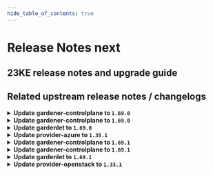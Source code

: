 ```yaml
---
hide_table_of_contents: true
---
```


# Release Notes next

## 23KE release notes and upgrade guide

## Related upstream release notes / changelogs

<details>
<summary><b>Update gardener-controlplane to <code>1.69.0</code></b></summary>

# [gardener]
## ⚠️ Breaking Changes
* *[OPERATOR]* `Seed` and `ManagedSeed` API validation has been enhanced by the following checks: ([gardener/gardener#7695](https://github.com/gardener/gardener/pull/7695), [@timuthy](https://github.com/timuthy))
  * (a) New `ManagedSeed`s can only use the very same zone(s) (`managedSeed.spec.gardenlet.config.seedConfig.spec.provider.zones`) that are available in the referenced `Shoot` (`shoot.spec.provider.workers[].zones`).
  * (b) Existing `ManagedSeed`s can only add additional zones that are available in the referenced shoot.
  * (c) Removing elements in `seed.spec.provider.zones` is denied if shoots are still scheduled to the affected seed.
  * These restrictions were removed in Gardener `v1.60` to compensate a zone mismatch issue in Azure that is in the meantime fixed by the Azure provider extension [v1.34](https://github.com/gardener/gardener-extension-provider-azure/releases/tag/v1.34.0).
  * ⚠️ Before upgrading to this Gardener version, please make sure to check existing `ManagedSeed` objects. They should configure as many as zone as there are available in the referenced shoot - see check (c).
* *[OPERATOR]* gardenlet now cleans up VolumeSnapshot and VolumeSnapshotContent resources from the `v1` API of the `snapshot.storage.k8s.io` group. `v1` is served starting `external-snapshotter@v4`. Before upgrading to this version of Gardener make sure that provider extension install at least `external-snapshotter@v4` and do not install any lower version. ([gardener/gardener#7759](https://github.com/gardener/gardener/pull/7759), [@ialidzhikov](https://github.com/ialidzhikov))
## ✨ New Features
* *[OPERATOR]* Annotations in `GardenletConfiguration.seedConfig.metadata.annotations` are added to the `Seed` object during registration. If an annotation is removed from `seedConfig`, it is **not** removed from the `Seed` object. ([gardener/gardener#7753](https://github.com/gardener/gardener/pull/7753), [@timebertt](https://github.com/timebertt))
* *[OPERATOR]* It is now possible to perform control plane migration for HA shoot clusters. ([gardener/gardener#7626](https://github.com/gardener/gardener/pull/7626), [@plkokanov](https://github.com/plkokanov))
* *[DEVELOPER]* Gardener's local setup now supports bootstrapping a Seed with IPv6 single-stack networking using `make gardener-up IPFAMILY=ipv6`. See the [documentation](https://github.com/gardener/gardener/blob/master/docs/deployment/getting_started_locally.md) for more detailed steps. ([gardener/gardener#7561](https://github.com/gardener/gardener/pull/7561), [@breuerfelix](https://github.com/breuerfelix))
* *[DEVELOPER]* Developers can now use `make gardener-debug` to start a skaffold-based debugging loop which allows remote debugging of Gardener Core pods using Delve. See the [documentation](https://github.com/gardener/gardener/blob/master/docs/deployment/getting_started_locally.md#debugging-gardener) for more details. ([gardener/gardener#7755](https://github.com/gardener/gardener/pull/7755), [@oliver-goetz](https://github.com/oliver-goetz))
* *[DEVELOPER]* `generate-controller-registration.sh` now supports extension charts with fully-qualified `image` values instead of the usual `image` stanza with values for `repository` and `tag`. With this, skaffold can be configured (using `resourceSelector`) to inject a freshly-built image reference into the generated `ControllerDeployment`. ([gardener/gardener#7757](https://github.com/gardener/gardener/pull/7757), [@timebertt](https://github.com/timebertt))
## 🐛 Bug Fixes
* *[OPERATOR]* An issue causing the garden/grafana Pod to fail to reach to the garden/loki Pod on cilium Seed clusters is now mitigated. ([gardener/gardener#7766](https://github.com/gardener/gardener/pull/7766), [@Kristian-ZH](https://github.com/Kristian-ZH))
* *[OPERATOR]* An issue causing `state-metrics-seed` status to show down falsely has been fixed. ([gardener/gardener#7771](https://github.com/gardener/gardener/pull/7771), [@acumino](https://github.com/acumino))
* *[OPERATOR]* An issue causing the "cache" Prometheus in the (managed) seed's garden namespace to fail when scraping the node-exporter-s in the kube-system namespace has been fixed. ([gardener/gardener#7772](https://github.com/gardener/gardener/pull/7772), [@istvanballok](https://github.com/istvanballok))
* *[OPERATOR]* A bug in grafana dashboards checking `kube-apiserver` job for `kube-controller-manager` up status is now fixed. ([gardener/gardener#7773](https://github.com/gardener/gardener/pull/7773), [@shafeeqes](https://github.com/shafeeqes))
* *[OPERATOR]* Fixed potential leaks of `ShootState`s that could happen when a `Shoot` cluster is deleted. This is achieved by no longer exiting early from the deletion flow if the shoot's seed `Namespace` has been deleted. The same logic has been applied to the migration flow for consistency. ([gardener/gardener#7789](https://github.com/gardener/gardener/pull/7789), [@plkokanov](https://github.com/plkokanov))
* *[OPERATOR]* A bug causing `kube-controller-manager` to fail to clean up `ShootState` resources is now fixed. ([gardener/gardener#7793](https://github.com/gardener/gardener/pull/7793), [@shafeeqes](https://github.com/shafeeqes))
## 🏃 Others
* *[OPERATOR]* The `.spec.settings.ownerChecks` field of the Seed configuration is deprecated. The "bad-case" control plane migration is being removed in favor of the HA Shoot control planes (see https://github.com/gardener/gardener/issues/6302). The field will be locked to `false` in a future version of Gardener. In this way gardenlet will clean up all owner DNSRecords. Finally, the field will be removed from the API. Set this field to `false` to be prepared for the above-mentioned locking. ([gardener/gardener#7748](https://github.com/gardener/gardener/pull/7748), [@dimitar-kostadinov](https://github.com/dimitar-kostadinov))
* *[OPERATOR]* The `SeedChange` and `CopyEtcdBackupsDuringControlPlaneMigration` feature gates have been promoted to GA and are now locked to `true`. ([gardener/gardener#7763](https://github.com/gardener/gardener/pull/7763), [@plkokanov](https://github.com/plkokanov))
* *[OPERATOR]* The nested kubelet in the Gardener e2e tests (in prow/kind) now work on hosts using cgroupsv2 ([gardener/gardener#7780](https://github.com/gardener/gardener/pull/7780), [@danielfoehrKn](https://github.com/danielfoehrKn))
* *[OPERATOR]* The following images are updated: ([gardener/gardener#7787](https://github.com/gardener/gardener/pull/7787), [@elankath](https://github.com/elankath))
  * `eu.gcr.io/gardener-project/gardener/autoscaler/cluster-autoscaler`: `v1.21.4` -> `v1.21.5` (for Kubernetes `1.21`)
  * `eu.gcr.io/gardener-project/gardener/autoscaler/cluster-autoscaler`: `v1.22.4` -> `v1.22.5` (for Kubernetes `1.22`)
  * `eu.gcr.io/gardener-project/gardener/autoscaler/cluster-autoscaler`: `v1.23.2` -> `v1.22.3` (for Kubernetes `1.23`)
  * `eu.gcr.io/gardener-project/gardener/autoscaler/cluster-autoscaler`: `v1.24.1` -> `v1.24.2` (for Kubernetes `1.24`)
  * `eu.gcr.io/gardener-project/gardener/autoscaler/cluster-autoscaler`: `v1.25.1` -> `v1.25.2` (for Kubernetes `1.25`)
  * `eu.gcr.io/gardener-project/gardener/autoscaler/cluster-autoscaler`: `v1.26.1`  (for Kubernetes `1.26`)
* *[DEVELOPER]* The logging integration test is now switched from the `loki` Service to `logging` Service. ([gardener/gardener#7778](https://github.com/gardener/gardener/pull/7778), [@vlvasilev](https://github.com/vlvasilev))
* *[DEVELOPER]* Set `cgroupDriver` of `provider-local` to `systemd`. ([gardener/gardener#7797](https://github.com/gardener/gardener/pull/7797), [@oliver-goetz](https://github.com/oliver-goetz))
## Docker Images
admission-controller: `eu.gcr.io/gardener-project/gardener/admission-controller:v1.69.0`
apiserver: `eu.gcr.io/gardener-project/gardener/apiserver:v1.69.0`
controller-manager: `eu.gcr.io/gardener-project/gardener/controller-manager:v1.69.0`
scheduler: `eu.gcr.io/gardener-project/gardener/scheduler:v1.69.0`
operator: `eu.gcr.io/gardener-project/gardener/operator:v1.69.0`
gardenlet: `eu.gcr.io/gardener-project/gardener/gardenlet:v1.69.0`
resource-manager: `eu.gcr.io/gardener-project/gardener/resource-manager:v1.69.0`

</details>

<details>
<summary><b>Update gardener-controlplane to <code>1.69.0</code></b></summary>

# [gardener]
## ⚠️ Breaking Changes
* *[OPERATOR]* `Seed` and `ManagedSeed` API validation has been enhanced by the following checks: ([gardener/gardener#7695](https://github.com/gardener/gardener/pull/7695), [@timuthy](https://github.com/timuthy))
  * (a) New `ManagedSeed`s can only use the very same zone(s) (`managedSeed.spec.gardenlet.config.seedConfig.spec.provider.zones`) that are available in the referenced `Shoot` (`shoot.spec.provider.workers[].zones`).
  * (b) Existing `ManagedSeed`s can only add additional zones that are available in the referenced shoot.
  * (c) Removing elements in `seed.spec.provider.zones` is denied if shoots are still scheduled to the affected seed.
  * These restrictions were removed in Gardener `v1.60` to compensate a zone mismatch issue in Azure that is in the meantime fixed by the Azure provider extension [v1.34](https://github.com/gardener/gardener-extension-provider-azure/releases/tag/v1.34.0).
  * ⚠️ Before upgrading to this Gardener version, please make sure to check existing `ManagedSeed` objects. They should configure as many as zone as there are available in the referenced shoot - see check (c).
* *[OPERATOR]* gardenlet now cleans up VolumeSnapshot and VolumeSnapshotContent resources from the `v1` API of the `snapshot.storage.k8s.io` group. `v1` is served starting `external-snapshotter@v4`. Before upgrading to this version of Gardener make sure that provider extension install at least `external-snapshotter@v4` and do not install any lower version. ([gardener/gardener#7759](https://github.com/gardener/gardener/pull/7759), [@ialidzhikov](https://github.com/ialidzhikov))
## ✨ New Features
* *[OPERATOR]* Annotations in `GardenletConfiguration.seedConfig.metadata.annotations` are added to the `Seed` object during registration. If an annotation is removed from `seedConfig`, it is **not** removed from the `Seed` object. ([gardener/gardener#7753](https://github.com/gardener/gardener/pull/7753), [@timebertt](https://github.com/timebertt))
* *[OPERATOR]* It is now possible to perform control plane migration for HA shoot clusters. ([gardener/gardener#7626](https://github.com/gardener/gardener/pull/7626), [@plkokanov](https://github.com/plkokanov))
* *[DEVELOPER]* Gardener's local setup now supports bootstrapping a Seed with IPv6 single-stack networking using `make gardener-up IPFAMILY=ipv6`. See the [documentation](https://github.com/gardener/gardener/blob/master/docs/deployment/getting_started_locally.md) for more detailed steps. ([gardener/gardener#7561](https://github.com/gardener/gardener/pull/7561), [@breuerfelix](https://github.com/breuerfelix))
* *[DEVELOPER]* Developers can now use `make gardener-debug` to start a skaffold-based debugging loop which allows remote debugging of Gardener Core pods using Delve. See the [documentation](https://github.com/gardener/gardener/blob/master/docs/deployment/getting_started_locally.md#debugging-gardener) for more details. ([gardener/gardener#7755](https://github.com/gardener/gardener/pull/7755), [@oliver-goetz](https://github.com/oliver-goetz))
* *[DEVELOPER]* `generate-controller-registration.sh` now supports extension charts with fully-qualified `image` values instead of the usual `image` stanza with values for `repository` and `tag`. With this, skaffold can be configured (using `resourceSelector`) to inject a freshly-built image reference into the generated `ControllerDeployment`. ([gardener/gardener#7757](https://github.com/gardener/gardener/pull/7757), [@timebertt](https://github.com/timebertt))
## 🐛 Bug Fixes
* *[OPERATOR]* An issue causing the garden/grafana Pod to fail to reach to the garden/loki Pod on cilium Seed clusters is now mitigated. ([gardener/gardener#7766](https://github.com/gardener/gardener/pull/7766), [@Kristian-ZH](https://github.com/Kristian-ZH))
* *[OPERATOR]* An issue causing `state-metrics-seed` status to show down falsely has been fixed. ([gardener/gardener#7771](https://github.com/gardener/gardener/pull/7771), [@acumino](https://github.com/acumino))
* *[OPERATOR]* An issue causing the "cache" Prometheus in the (managed) seed's garden namespace to fail when scraping the node-exporter-s in the kube-system namespace has been fixed. ([gardener/gardener#7772](https://github.com/gardener/gardener/pull/7772), [@istvanballok](https://github.com/istvanballok))
* *[OPERATOR]* A bug in grafana dashboards checking `kube-apiserver` job for `kube-controller-manager` up status is now fixed. ([gardener/gardener#7773](https://github.com/gardener/gardener/pull/7773), [@shafeeqes](https://github.com/shafeeqes))
* *[OPERATOR]* Fixed potential leaks of `ShootState`s that could happen when a `Shoot` cluster is deleted. This is achieved by no longer exiting early from the deletion flow if the shoot's seed `Namespace` has been deleted. The same logic has been applied to the migration flow for consistency. ([gardener/gardener#7789](https://github.com/gardener/gardener/pull/7789), [@plkokanov](https://github.com/plkokanov))
* *[OPERATOR]* A bug causing `kube-controller-manager` to fail to clean up `ShootState` resources is now fixed. ([gardener/gardener#7793](https://github.com/gardener/gardener/pull/7793), [@shafeeqes](https://github.com/shafeeqes))
## 🏃 Others
* *[OPERATOR]* The `.spec.settings.ownerChecks` field of the Seed configuration is deprecated. The "bad-case" control plane migration is being removed in favor of the HA Shoot control planes (see https://github.com/gardener/gardener/issues/6302). The field will be locked to `false` in a future version of Gardener. In this way gardenlet will clean up all owner DNSRecords. Finally, the field will be removed from the API. Set this field to `false` to be prepared for the above-mentioned locking. ([gardener/gardener#7748](https://github.com/gardener/gardener/pull/7748), [@dimitar-kostadinov](https://github.com/dimitar-kostadinov))
* *[OPERATOR]* The `SeedChange` and `CopyEtcdBackupsDuringControlPlaneMigration` feature gates have been promoted to GA and are now locked to `true`. ([gardener/gardener#7763](https://github.com/gardener/gardener/pull/7763), [@plkokanov](https://github.com/plkokanov))
* *[OPERATOR]* The nested kubelet in the Gardener e2e tests (in prow/kind) now work on hosts using cgroupsv2 ([gardener/gardener#7780](https://github.com/gardener/gardener/pull/7780), [@danielfoehrKn](https://github.com/danielfoehrKn))
* *[OPERATOR]* The following images are updated: ([gardener/gardener#7787](https://github.com/gardener/gardener/pull/7787), [@elankath](https://github.com/elankath))
  * `eu.gcr.io/gardener-project/gardener/autoscaler/cluster-autoscaler`: `v1.21.4` -> `v1.21.5` (for Kubernetes `1.21`)
  * `eu.gcr.io/gardener-project/gardener/autoscaler/cluster-autoscaler`: `v1.22.4` -> `v1.22.5` (for Kubernetes `1.22`)
  * `eu.gcr.io/gardener-project/gardener/autoscaler/cluster-autoscaler`: `v1.23.2` -> `v1.22.3` (for Kubernetes `1.23`)
  * `eu.gcr.io/gardener-project/gardener/autoscaler/cluster-autoscaler`: `v1.24.1` -> `v1.24.2` (for Kubernetes `1.24`)
  * `eu.gcr.io/gardener-project/gardener/autoscaler/cluster-autoscaler`: `v1.25.1` -> `v1.25.2` (for Kubernetes `1.25`)
  * `eu.gcr.io/gardener-project/gardener/autoscaler/cluster-autoscaler`: `v1.26.1`  (for Kubernetes `1.26`)
* *[DEVELOPER]* The logging integration test is now switched from the `loki` Service to `logging` Service. ([gardener/gardener#7778](https://github.com/gardener/gardener/pull/7778), [@vlvasilev](https://github.com/vlvasilev))
* *[DEVELOPER]* Set `cgroupDriver` of `provider-local` to `systemd`. ([gardener/gardener#7797](https://github.com/gardener/gardener/pull/7797), [@oliver-goetz](https://github.com/oliver-goetz))
## Docker Images
admission-controller: `eu.gcr.io/gardener-project/gardener/admission-controller:v1.69.0`
apiserver: `eu.gcr.io/gardener-project/gardener/apiserver:v1.69.0`
controller-manager: `eu.gcr.io/gardener-project/gardener/controller-manager:v1.69.0`
scheduler: `eu.gcr.io/gardener-project/gardener/scheduler:v1.69.0`
operator: `eu.gcr.io/gardener-project/gardener/operator:v1.69.0`
gardenlet: `eu.gcr.io/gardener-project/gardener/gardenlet:v1.69.0`
resource-manager: `eu.gcr.io/gardener-project/gardener/resource-manager:v1.69.0`

</details>

<details>
<summary><b>Update gardenlet to <code>1.69.0</code></b></summary>

# [gardener]
## ⚠️ Breaking Changes
* *[OPERATOR]* `Seed` and `ManagedSeed` API validation has been enhanced by the following checks: ([gardener/gardener#7695](https://github.com/gardener/gardener/pull/7695), [@timuthy](https://github.com/timuthy))
  * (a) New `ManagedSeed`s can only use the very same zone(s) (`managedSeed.spec.gardenlet.config.seedConfig.spec.provider.zones`) that are available in the referenced `Shoot` (`shoot.spec.provider.workers[].zones`).
  * (b) Existing `ManagedSeed`s can only add additional zones that are available in the referenced shoot.
  * (c) Removing elements in `seed.spec.provider.zones` is denied if shoots are still scheduled to the affected seed.
  * These restrictions were removed in Gardener `v1.60` to compensate a zone mismatch issue in Azure that is in the meantime fixed by the Azure provider extension [v1.34](https://github.com/gardener/gardener-extension-provider-azure/releases/tag/v1.34.0).
  * ⚠️ Before upgrading to this Gardener version, please make sure to check existing `ManagedSeed` objects. They should configure as many as zone as there are available in the referenced shoot - see check (c).
* *[OPERATOR]* gardenlet now cleans up VolumeSnapshot and VolumeSnapshotContent resources from the `v1` API of the `snapshot.storage.k8s.io` group. `v1` is served starting `external-snapshotter@v4`. Before upgrading to this version of Gardener make sure that provider extension install at least `external-snapshotter@v4` and do not install any lower version. ([gardener/gardener#7759](https://github.com/gardener/gardener/pull/7759), [@ialidzhikov](https://github.com/ialidzhikov))
## ✨ New Features
* *[OPERATOR]* Annotations in `GardenletConfiguration.seedConfig.metadata.annotations` are added to the `Seed` object during registration. If an annotation is removed from `seedConfig`, it is **not** removed from the `Seed` object. ([gardener/gardener#7753](https://github.com/gardener/gardener/pull/7753), [@timebertt](https://github.com/timebertt))
* *[OPERATOR]* It is now possible to perform control plane migration for HA shoot clusters. ([gardener/gardener#7626](https://github.com/gardener/gardener/pull/7626), [@plkokanov](https://github.com/plkokanov))
* *[DEVELOPER]* Gardener's local setup now supports bootstrapping a Seed with IPv6 single-stack networking using `make gardener-up IPFAMILY=ipv6`. See the [documentation](https://github.com/gardener/gardener/blob/master/docs/deployment/getting_started_locally.md) for more detailed steps. ([gardener/gardener#7561](https://github.com/gardener/gardener/pull/7561), [@breuerfelix](https://github.com/breuerfelix))
* *[DEVELOPER]* Developers can now use `make gardener-debug` to start a skaffold-based debugging loop which allows remote debugging of Gardener Core pods using Delve. See the [documentation](https://github.com/gardener/gardener/blob/master/docs/deployment/getting_started_locally.md#debugging-gardener) for more details. ([gardener/gardener#7755](https://github.com/gardener/gardener/pull/7755), [@oliver-goetz](https://github.com/oliver-goetz))
* *[DEVELOPER]* `generate-controller-registration.sh` now supports extension charts with fully-qualified `image` values instead of the usual `image` stanza with values for `repository` and `tag`. With this, skaffold can be configured (using `resourceSelector`) to inject a freshly-built image reference into the generated `ControllerDeployment`. ([gardener/gardener#7757](https://github.com/gardener/gardener/pull/7757), [@timebertt](https://github.com/timebertt))
## 🐛 Bug Fixes
* *[OPERATOR]* An issue causing the garden/grafana Pod to fail to reach to the garden/loki Pod on cilium Seed clusters is now mitigated. ([gardener/gardener#7766](https://github.com/gardener/gardener/pull/7766), [@Kristian-ZH](https://github.com/Kristian-ZH))
* *[OPERATOR]* An issue causing `state-metrics-seed` status to show down falsely has been fixed. ([gardener/gardener#7771](https://github.com/gardener/gardener/pull/7771), [@acumino](https://github.com/acumino))
* *[OPERATOR]* An issue causing the "cache" Prometheus in the (managed) seed's garden namespace to fail when scraping the node-exporter-s in the kube-system namespace has been fixed. ([gardener/gardener#7772](https://github.com/gardener/gardener/pull/7772), [@istvanballok](https://github.com/istvanballok))
* *[OPERATOR]* A bug in grafana dashboards checking `kube-apiserver` job for `kube-controller-manager` up status is now fixed. ([gardener/gardener#7773](https://github.com/gardener/gardener/pull/7773), [@shafeeqes](https://github.com/shafeeqes))
* *[OPERATOR]* Fixed potential leaks of `ShootState`s that could happen when a `Shoot` cluster is deleted. This is achieved by no longer exiting early from the deletion flow if the shoot's seed `Namespace` has been deleted. The same logic has been applied to the migration flow for consistency. ([gardener/gardener#7789](https://github.com/gardener/gardener/pull/7789), [@plkokanov](https://github.com/plkokanov))
* *[OPERATOR]* A bug causing `kube-controller-manager` to fail to clean up `ShootState` resources is now fixed. ([gardener/gardener#7793](https://github.com/gardener/gardener/pull/7793), [@shafeeqes](https://github.com/shafeeqes))
## 🏃 Others
* *[OPERATOR]* The `.spec.settings.ownerChecks` field of the Seed configuration is deprecated. The "bad-case" control plane migration is being removed in favor of the HA Shoot control planes (see https://github.com/gardener/gardener/issues/6302). The field will be locked to `false` in a future version of Gardener. In this way gardenlet will clean up all owner DNSRecords. Finally, the field will be removed from the API. Set this field to `false` to be prepared for the above-mentioned locking. ([gardener/gardener#7748](https://github.com/gardener/gardener/pull/7748), [@dimitar-kostadinov](https://github.com/dimitar-kostadinov))
* *[OPERATOR]* The `SeedChange` and `CopyEtcdBackupsDuringControlPlaneMigration` feature gates have been promoted to GA and are now locked to `true`. ([gardener/gardener#7763](https://github.com/gardener/gardener/pull/7763), [@plkokanov](https://github.com/plkokanov))
* *[OPERATOR]* The nested kubelet in the Gardener e2e tests (in prow/kind) now work on hosts using cgroupsv2 ([gardener/gardener#7780](https://github.com/gardener/gardener/pull/7780), [@danielfoehrKn](https://github.com/danielfoehrKn))
* *[OPERATOR]* The following images are updated: ([gardener/gardener#7787](https://github.com/gardener/gardener/pull/7787), [@elankath](https://github.com/elankath))
  * `eu.gcr.io/gardener-project/gardener/autoscaler/cluster-autoscaler`: `v1.21.4` -> `v1.21.5` (for Kubernetes `1.21`)
  * `eu.gcr.io/gardener-project/gardener/autoscaler/cluster-autoscaler`: `v1.22.4` -> `v1.22.5` (for Kubernetes `1.22`)
  * `eu.gcr.io/gardener-project/gardener/autoscaler/cluster-autoscaler`: `v1.23.2` -> `v1.22.3` (for Kubernetes `1.23`)
  * `eu.gcr.io/gardener-project/gardener/autoscaler/cluster-autoscaler`: `v1.24.1` -> `v1.24.2` (for Kubernetes `1.24`)
  * `eu.gcr.io/gardener-project/gardener/autoscaler/cluster-autoscaler`: `v1.25.1` -> `v1.25.2` (for Kubernetes `1.25`)
  * `eu.gcr.io/gardener-project/gardener/autoscaler/cluster-autoscaler`: `v1.26.1`  (for Kubernetes `1.26`)
* *[DEVELOPER]* The logging integration test is now switched from the `loki` Service to `logging` Service. ([gardener/gardener#7778](https://github.com/gardener/gardener/pull/7778), [@vlvasilev](https://github.com/vlvasilev))
* *[DEVELOPER]* Set `cgroupDriver` of `provider-local` to `systemd`. ([gardener/gardener#7797](https://github.com/gardener/gardener/pull/7797), [@oliver-goetz](https://github.com/oliver-goetz))
## Docker Images
admission-controller: `eu.gcr.io/gardener-project/gardener/admission-controller:v1.69.0`
apiserver: `eu.gcr.io/gardener-project/gardener/apiserver:v1.69.0`
controller-manager: `eu.gcr.io/gardener-project/gardener/controller-manager:v1.69.0`
scheduler: `eu.gcr.io/gardener-project/gardener/scheduler:v1.69.0`
operator: `eu.gcr.io/gardener-project/gardener/operator:v1.69.0`
gardenlet: `eu.gcr.io/gardener-project/gardener/gardenlet:v1.69.0`
resource-manager: `eu.gcr.io/gardener-project/gardener/resource-manager:v1.69.0`

</details>

<details>
<summary><b>Update provider-azure to <code>1.35.1</code></b></summary>

# [gardener-extension-provider-azure]
## 🏃 Others
* *[OPERATOR]* Restore terraform behavior to delete the azure resource group even if it contains other resources. ([gardener/gardener-extension-provider-azure#676](https://github.com/gardener/gardener-extension-provider-azure/pull/676), [@kon-angelo](https://github.com/kon-angelo))

</details>

<details>
<summary><b>Update gardener-controlplane to <code>1.69.1</code></b></summary>

# [gardener]
## 🐛 Bug Fixes
* *[OPERATOR]* Prevent nil pointer exceptions on shoot deletion in `gardenlet` when seed namespace is gone. ([gardener/gardener#7833](https://github.com/gardener/gardener/pull/7833), [@gardener-ci-robot](https://github.com/gardener-ci-robot))
## Docker Images
admission-controller: `eu.gcr.io/gardener-project/gardener/admission-controller:v1.69.1`
apiserver: `eu.gcr.io/gardener-project/gardener/apiserver:v1.69.1`
controller-manager: `eu.gcr.io/gardener-project/gardener/controller-manager:v1.69.1`
scheduler: `eu.gcr.io/gardener-project/gardener/scheduler:v1.69.1`
operator: `eu.gcr.io/gardener-project/gardener/operator:v1.69.1`
gardenlet: `eu.gcr.io/gardener-project/gardener/gardenlet:v1.69.1`
resource-manager: `eu.gcr.io/gardener-project/gardener/resource-manager:v1.69.1`

</details>

<details>
<summary><b>Update gardener-controlplane to <code>1.69.1</code></b></summary>

# [gardener]
## 🐛 Bug Fixes
* *[OPERATOR]* Prevent nil pointer exceptions on shoot deletion in `gardenlet` when seed namespace is gone. ([gardener/gardener#7833](https://github.com/gardener/gardener/pull/7833), [@gardener-ci-robot](https://github.com/gardener-ci-robot))
## Docker Images
admission-controller: `eu.gcr.io/gardener-project/gardener/admission-controller:v1.69.1`
apiserver: `eu.gcr.io/gardener-project/gardener/apiserver:v1.69.1`
controller-manager: `eu.gcr.io/gardener-project/gardener/controller-manager:v1.69.1`
scheduler: `eu.gcr.io/gardener-project/gardener/scheduler:v1.69.1`
operator: `eu.gcr.io/gardener-project/gardener/operator:v1.69.1`
gardenlet: `eu.gcr.io/gardener-project/gardener/gardenlet:v1.69.1`
resource-manager: `eu.gcr.io/gardener-project/gardener/resource-manager:v1.69.1`

</details>

<details>
<summary><b>Update gardenlet to <code>1.69.1</code></b></summary>

# [gardener]
## 🐛 Bug Fixes
* *[OPERATOR]* Prevent nil pointer exceptions on shoot deletion in `gardenlet` when seed namespace is gone. ([gardener/gardener#7833](https://github.com/gardener/gardener/pull/7833), [@gardener-ci-robot](https://github.com/gardener-ci-robot))
## Docker Images
admission-controller: `eu.gcr.io/gardener-project/gardener/admission-controller:v1.69.1`
apiserver: `eu.gcr.io/gardener-project/gardener/apiserver:v1.69.1`
controller-manager: `eu.gcr.io/gardener-project/gardener/controller-manager:v1.69.1`
scheduler: `eu.gcr.io/gardener-project/gardener/scheduler:v1.69.1`
operator: `eu.gcr.io/gardener-project/gardener/operator:v1.69.1`
gardenlet: `eu.gcr.io/gardener-project/gardener/gardenlet:v1.69.1`
resource-manager: `eu.gcr.io/gardener-project/gardener/resource-manager:v1.69.1`

</details>

<details>
<summary><b>Update provider-openstack to <code>1.33.1</code></b></summary>

# [gardener-extension-provider-openstack]
## 🐛 Bug Fixes
* *[OPERATOR]* Add missing network policy labels to extension controller pod template ([gardener/gardener-extension-provider-openstack#611](https://github.com/gardener/gardener-extension-provider-openstack/pull/611), [@kon-angelo](https://github.com/kon-angelo))

</details>

